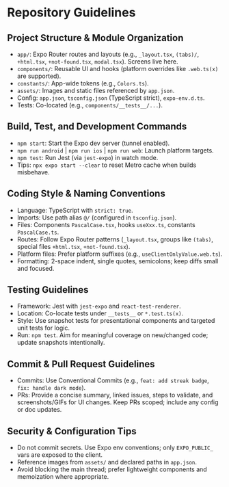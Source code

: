 # Repository Guidelines

## Project Structure & Module Organization
- `app/`: Expo Router routes and layouts (e.g., `_layout.tsx`, `(tabs)/`, `+html.tsx`, `+not-found.tsx`, `modal.tsx`). Screens live here.
- `components/`: Reusable UI and hooks (platform overrides like `.web.ts(x)` are supported).
- `constants/`: App-wide tokens (e.g., `Colors.ts`).
- `assets/`: Images and static files referenced by `app.json`.
- Config: `app.json`, `tsconfig.json` (TypeScript strict), `expo-env.d.ts`.
- Tests: Co-located (e.g., `components/__tests__/...`).

## Build, Test, and Development Commands
- `npm start`: Start the Expo dev server (tunnel enabled).
- `npm run android` | `npm run ios` | `npm run web`: Launch platform targets.
- `npm test`: Run Jest (via `jest-expo`) in watch mode.
- Tips: `npx expo start --clear` to reset Metro cache when builds misbehave.

## Coding Style & Naming Conventions
- Language: TypeScript with `strict: true`.
- Imports: Use path alias `@/` (configured in `tsconfig.json`).
- Files: Components `PascalCase.tsx`, hooks `useXxx.ts`, constants `PascalCase.ts`.
- Routes: Follow Expo Router patterns (`_layout.tsx`, groups like `(tabs)`, special files `+html.tsx`, `+not-found.tsx`).
- Platform files: Prefer platform suffixes (e.g., `useClientOnlyValue.web.ts`).
- Formatting: 2-space indent, single quotes, semicolons; keep diffs small and focused.

## Testing Guidelines
- Framework: Jest with `jest-expo` and `react-test-renderer`.
- Location: Co-locate tests under `__tests__` or `*.test.ts(x)`.
- Style: Use snapshot tests for presentational components and targeted unit tests for logic.
- Run: `npm test`. Aim for meaningful coverage on new/changed code; update snapshots intentionally.

## Commit & Pull Request Guidelines
- Commits: Use Conventional Commits (e.g., `feat: add streak badge`, `fix: handle dark mode`).
- PRs: Provide a concise summary, linked issues, steps to validate, and screenshots/GIFs for UI changes. Keep PRs scoped; include any config or doc updates.

## Security & Configuration Tips
- Do not commit secrets. Use Expo env conventions; only `EXPO_PUBLIC_` vars are exposed to the client.
- Reference images from `assets/` and declared paths in `app.json`.
- Avoid blocking the main thread; prefer lightweight components and memoization where appropriate.

